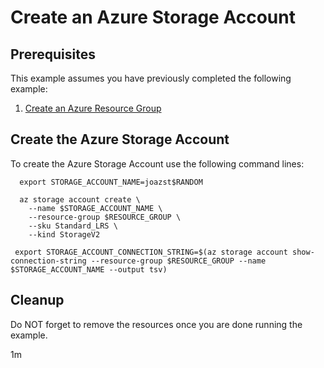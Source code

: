 
# Create an Azure Storage Account

## Prerequisites

This example assumes you have previously completed the following example:

1. [Create an Azure Resource Group](../../group/create/README.md)

<!-- workflow.cron(0 3 * * 1) -->
<!-- workflow.include(../../group/create/README.md) -->

## Create the Azure Storage Account

To create the Azure Storage Account use the following command lines:

```shell
  export STORAGE_ACCOUNT_NAME=joazst$RANDOM

  az storage account create \
    --name $STORAGE_ACCOUNT_NAME \
    --resource-group $RESOURCE_GROUP \
    --sku Standard_LRS \
    --kind StorageV2

 export STORAGE_ACCOUNT_CONNECTION_STRING=$(az storage account show-connection-string --resource-group $RESOURCE_GROUP --name $STORAGE_ACCOUNT_NAME --output tsv)
```

## Cleanup

<!-- workflow.directOnly() 

  export RESULT=$(az storage account show --resource-group $RESOURCE_GROUP --name $STORAGE_ACCOUNT_NAME --query provisioningState --output tsv)
  az group delete --name $RESOURCE_GROUP --yes || true
  if [[ "$RESULT" != Succeeded ]]; then
    exit 1
  fi  

  -->

Do NOT forget to remove the resources once you are done running the example.

1m
